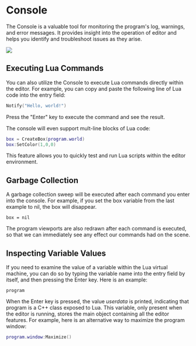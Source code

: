 # Console

The Console is a valuable tool for monitoring the program's log, warnings, and error messages. It provides insight into the operation of editor and helps you identify and troubleshoot issues as they arise.

![](https://github.com/UltraEngine/Documentation/blob/master/Images/console.png?raw=true)

## Executing Lua Commands

You can also utilize the Console to execute Lua commands directly within the editor. For example, you can copy and paste the following line of Lua code into the entry field:

```lua
Notify("Hello, world!")
```

Press the "Enter" key to execute the command and see the result.

The console will even support mult-line blocks of Lua code:

```lua
box = CreateBox(program.world)
box:SetColor(1,0,0)
```

This feature allows you to quickly test and run Lua scripts within the editor environment.

## Garbage Collection

A garbage collection sweep will be executed after each command you enter into the console. For example, if you set the box variable from the last example to nil, the box will disappear.

```
box = nil
```

The program viewports are also redrawn after each command is executed, so that we can immediately see any effect our commands had on the scene.

## Inspecting Variable Values

If you need to examine the value of a variable within the Lua virtual machine, you can do so by typing the variable name into the entry field by itself, and then pressing the Enter key. Here is an example:

```
program
```

When the Enter key is pressed, the value _userdata_ is printed, indicating that program is a C++ class exposed to Lua. This variable, only present when the editor is running, stores the main object containing all the editor features. For example, here is an alternative way to maximize the program window:

```lua
program.window:Maximize()
```
